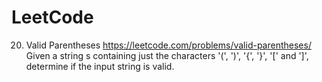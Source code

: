 # LeetCode
20. Valid Parentheses
https://leetcode.com/problems/valid-parentheses/
Given a string s containing just the characters '(', ')', '{', '}', '[' and ']', determine if the input string is valid.
